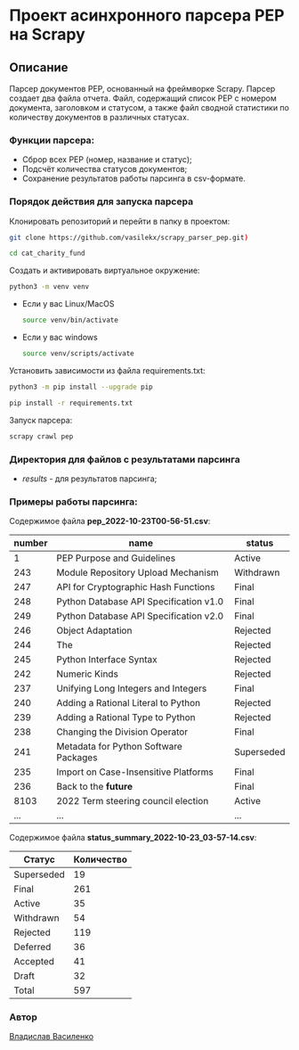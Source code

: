 # Проект асинхронного парсера PEP на Scrapy

## Описание
Парсер документов PEP, основанный на фреймворке Scrapy. Парсер создает два файла отчета. Файл, содержащий список PEP с номером документа, заголовком и статусом, а также файл сводной статистики по количеству документов в различных статусах.

### Функции парсера:
* Сброр всех PEP (номер, название и статус);
* Подсчёт количества статусов документов;
* Сохранение результатов работы парсинга в csv-формате.

### Порядок действия для запуска парсера

Клонировать репозиторий и перейти в папку в проектом:

```bash
git clone https://github.com/vasilekx/scrapy_parser_pep.git)
```

```bash
cd cat_charity_fund
```

Создать и активировать виртуальное окружение:

```bash
python3 -m venv venv
```

* Если у вас Linux/MacOS

    ```bash
    source venv/bin/activate
    ```

* Если у вас windows

    ```bash
    source venv/scripts/activate
    ```

Установить зависимости из файла requirements.txt:

```bash
python3 -m pip install --upgrade pip
```

```bash
pip install -r requirements.txt
```

Запуск парсера:

```bash
scrapy crawl pep 
```

### Директория для файлов с результатами парсинга
* _results_ - для результатов парсинга;

### Примеры работы парсинга:

Содержимое файла **pep_2022-10-23T00-56-51.csv**:

|number    |name|status    |
|----------|----|----------|
|1         |PEP Purpose and Guidelines|Active    |
|243       |Module Repository Upload Mechanism|Withdrawn |
|247       |API for Cryptographic Hash Functions|Final     |
|248       |Python Database API Specification v1.0|Final     |
|249       |Python Database API Specification v2.0|Final     |
|246       |Object Adaptation|Rejected  |
|244       |The |Rejected  |
|245       |Python Interface Syntax|Rejected  |
|242       |Numeric Kinds|Rejected  |
|237       |Unifying Long Integers and Integers|Final     |
|240       |Adding a Rational Literal to Python|Rejected  |
|239       |Adding a Rational Type to Python|Rejected  |
|238       |Changing the Division Operator|Final     |
|241       |Metadata for Python Software Packages|Superseded|
|235       |Import on Case-Insensitive Platforms|Final     |
|236       |Back to the __future__|Final     |
|8103      |2022 Term steering council election|Active    |
|...       |...|...|


Содержимое файла **status_summary_2022-10-23_03-57-14.csv**:

|Статус    |Количество|
|----------|----------|
|Superseded|19        |
|Final     |261       |
|Active    |35        |
|Withdrawn |54        |
|Rejected  |119       |
|Deferred  |36        |
|Accepted  |41        |
|Draft     |32        |
|Total     |597       |


### Автор
[Владислав Василенко](https://github.com/vasilekx)
